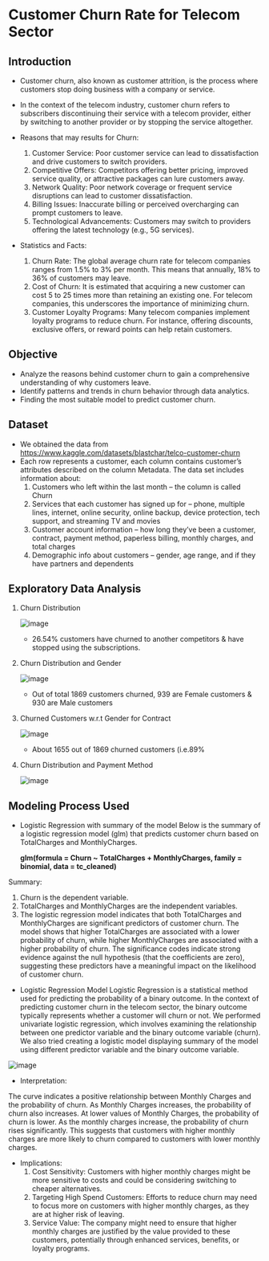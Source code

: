 # Customer Churn Rate for Telecom Sector

## Introduction
- Customer churn, also known as customer attrition, is the process where customers stop doing business with a company or service.
- In the context of the telecom industry, customer churn refers to subscribers discontinuing their service with a telecom provider, either by switching to another provider or by stopping the service altogether.

- Reasons that may results for Churn:

   1. Customer Service: Poor customer service can lead to dissatisfaction and drive customers to switch providers.
   2. Competitive Offers: Competitors offering better pricing, improved service quality, or attractive packages can lure customers away.
   3. Network Quality: Poor network coverage or frequent service disruptions can lead to customer dissatisfaction.
   4. Billing Issues: Inaccurate billing or perceived overcharging can prompt customers to leave.
   5. Technological Advancements: Customers may switch to providers offering the latest technology (e.g., 5G services).

- Statistics and Facts:

   1. Churn Rate: The global average churn rate for telecom companies ranges from 1.5% to 3% per month. This means that annually, 18% to 36% of customers may leave.
   2. Cost of Churn: It is estimated that acquiring a new customer can cost 5 to 25 times more than retaining an existing one. For telecom companies, this underscores the importance of minimizing churn.
   3. Customer Loyalty Programs: Many telecom companies implement loyalty programs to reduce churn. For instance, offering discounts, exclusive offers, or reward points can help retain customers.

## Objective
- Analyze the reasons behind customer churn to gain a comprehensive understanding of why customers leave.
- Identify patterns and trends in churn behavior through data analytics.
- Finding the most suitable model to predict customer churn.

## Dataset 
- We obtained the data from https://www.kaggle.com/datasets/blastchar/telco-customer-churn
- Each row represents a customer, each column contains customer’s attributes described on the column Metadata. The data set includes information about:
   1. Customers who left within the last month – the column is called Churn
   2. Services that each customer has signed up for – phone, multiple lines, internet, online security, online backup, device protection, tech support, and streaming TV and movies
   3. Customer account information – how long they’ve been a customer, contract, payment method, paperless billing, monthly charges, and total charges
   4. Demographic info about customers – gender, age range, and if they have partners and dependents

## Exploratory Data Analysis
1. Churn Distribution

   ![image](https://github.com/devangisingh/Customer-Churn-Rate-for-Telecom-Sector/assets/80507579/e576317e-f4f9-4569-a0c4-1ea530c6175c)

   - 26.54% customers have churned to another competitors & have stopped using the subscriptions.

3. Churn Distribution and Gender

   ![image](https://github.com/devangisingh/Customer-Churn-Rate-for-Telecom-Sector/assets/80507579/8df6ec1c-925e-4dfc-8da2-e3de4fa05e9b)

   - Out of total 1869 customers churned, 939 are Female customers & 930 are Male customers

5. Churned Customers w.r.t Gender for Contract
   
   ![image](https://github.com/devangisingh/Customer-Churn-Rate-for-Telecom-Sector/assets/80507579/ab8fe3a6-5d37-45a6-9116-0162d7f64165)

   - About 1655 out of 1869 churned customers (i.e.89% 

7. Churn Distribution and Payment Method

   ![image](https://github.com/devangisingh/Customer-Churn-Rate-for-Telecom-Sector/assets/80507579/b24a45f7-56ed-4a96-a6f0-cf4c1f8ff9ca)


## Modeling Process Used

- Logistic Regression with summary of the model
  Below is the summary of a logistic regression model (glm) that predicts customer churn based on TotalCharges and MonthlyCharges.
  
  **glm(formula = Churn ~ TotalCharges + MonthlyCharges, family = binomial, data = tc_cleaned)**
  
Summary:
   1. Churn is the dependent variable.
   2. TotalCharges and MonthlyCharges are the independent variables.
   3. The logistic regression model indicates that both TotalCharges and MonthlyCharges are significant predictors of customer churn. The model shows that higher TotalCharges are associated with a lower probability of churn, while higher MonthlyCharges are associated with a higher probability of churn. The significance codes indicate strong evidence against the null hypothesis (that the coefficients are zero), suggesting these predictors have a meaningful impact on the likelihood of customer churn.
  
- Logistic Regression Model
Logistic Regression is a statistical method used for predicting the probability of a binary outcome. In the context of predicting customer churn in the telecom sector, the binary outcome typically represents whether a customer will churn or not. We performed univariate logistic regression, which involves examining the relationship between one predictor variable and the binary outcome variable (churn). We also tried creating a logistic model displaying summary of the model using different predictor variable and the binary outcome variable.

![image](https://github.com/devangisingh/Customer-Churn-Rate-for-Telecom-Sector/assets/80507579/d3d28eec-e505-4b4f-8961-36e805211137)

- Interpretation:
  
The curve indicates a positive relationship between Monthly Charges and the probability of churn. As Monthly Charges increases, the probability of churn also increases.
At lower values of Monthly Charges, the probability of churn is lower. As the monthly charges increase, the probability of churn rises significantly.
This suggests that customers with higher monthly charges are more likely to churn compared to customers with lower monthly charges.

- Implications:
   1. Cost Sensitivity: Customers with higher monthly charges might be more sensitive to costs and could be considering switching to cheaper alternatives.
   2. Targeting High Spend Customers: Efforts to reduce churn may need to focus more on customers with higher monthly charges, as they are at higher risk of leaving.
   3. Service Value: The company might need to ensure that higher monthly charges are justified by the value provided to these customers, potentially through enhanced services, benefits, or loyalty programs.
 


